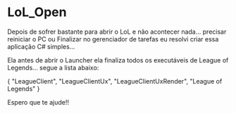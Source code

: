 # LoL_Open

Depois de sofrer bastante para abrir o LoL e não acontecer nada... precisar reiniciar o PC ou Finalizar no gerenciador de tarefas eu resolvi criar essa aplicação C# simples...

Ela antes de abrir o Launcher ela finaliza todos os executáveis de League of Legends... segue a lista abaixo:

{ "LeagueClient", "LeagueClientUx", "LeagueClientUxRender", "League of Legends" }

Espero que te ajude!!
